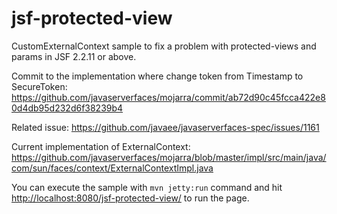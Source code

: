 # jsf-protected-view

CustomExternalContext sample to fix a problem with protected-views and params in JSF 2.2.11 or above. 

Commit to the implementation where change token from Timestamp to SecureToken: 
https://github.com/javaserverfaces/mojarra/commit/ab72d90c45fcca422e80d4db95d232d6f38239b4

Related issue:
https://github.com/javaee/javaserverfaces-spec/issues/1161

Current implementation of ExternalContext:
https://github.com/javaserverfaces/mojarra/blob/master/impl/src/main/java/com/sun/faces/context/ExternalContextImpl.java</h5>

You can execute the sample with `mvn jetty:run` command and hit [http://localhost:8080/jsf-protected-view/](http://localhost:8080/jsf-protected-view/) to run the page.